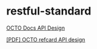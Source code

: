 # restful-standard
[OCTO Docs API Design](https://blog.octo.com/en/design-a-rest-api/)

[[PDF] OCTO refcard API design](http://s3-eu-west-1.amazonaws.com/octo-com-prod/uploads/publication/complete_en/18/OCTO-Refcard_API_Design.pdf)
